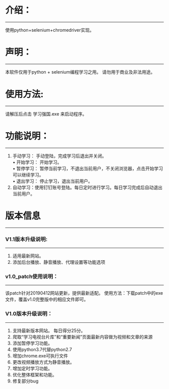 # 介绍：
---
使用python+selenium+chromedriver实现。

# 声明：
---
本软件仅用于python + selenium编程学习之用。
请勿用于商业及非法用途。

# 使用方法:
---
请解压后点击 学习强国.exe 来启动程序。

# 功能说明：
---
1. 手动学习： 手动登陆，完成学习后退出并关闭。<br> 
• 开始学习： 开始学习。<br> 
• 暂停学习： 暂停当前学习，不退出当前用户，不关闭浏览器，点击开始学习可以继续学习。<br> 
• 退出学习： 停止学习，退出当前用户。<br> 
2. 自动学习：使用钉钉账号登陆。每日定时进行学习。每日学习完成后自动退出当前用户。


# 版本信息
---
### V1.1版本升级说明:
---
1. 适用最新网站。
2. 添加后台播放、静音播放、代理设置等功能选项

### v1.0_patch使用说明：
---
该patch针对20190412网站更新，提供最新适配。
使用方法：下载patch中的exe文件，覆盖v1.0完整版中的相应文件即可。

### V1.0版本升级说明：
---
1. 支持最新版本网站。 每日得分25分。
2. 爬取“学习电视台片库”和“重要新闻”页面最新内容做为视频和文章的来源
3. 添加暂停学习功能。
4. 使用python3.7代替python2.7
5. 增加chrome.exe可执行文件
6. 更改视频播放方式为静音播放。
7. 增加定时学习功能。
8. 优化整体框架和功能。
9. 修复部分bug
